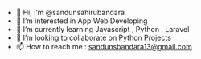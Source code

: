 - 👋 Hi, I’m @sandunsahirubandara
- 👀 I’m interested in App Web Developing
- 🌱 I’m currently learning Javascript , Python , Laravel
- 💞️ I’m looking to collaborate on Python Projects
- 📫 How to reach me : sandunsbandara13@gmail.com

<!---
sandunsahirubandara/sandunsahirubandara is a ✨ special ✨ repository because its `README.md` (this file) appears on your GitHub profile.
You can click the Preview link to take a look at your changes.
--->
